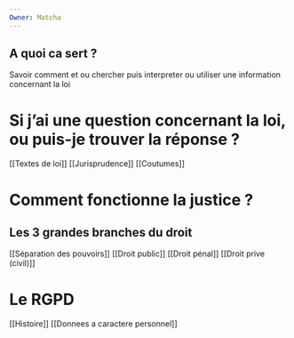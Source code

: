 ```yaml
---
Owner: Matcha
---
```

  
## A quoi ca sert ?
Savoir comment et ou chercher puis interpreter ou utiliser une information concernant la loi
# Si j’ai une question concernant la loi, ou puis-je trouver la réponse ?
[[Textes de loi]]
[[Jurisprudence]]
[[Coutumes]]
  
# Comment fonctionne la justice ?
## Les 3 grandes branches du droit
[[Séparation des pouvoirs]]
[[Droit public]]
[[Droit pénal]]
[[Droit prive (civil)]]
  
# Le RGPD
[[Histoire]]
[[Donnees a caractere personnel]]